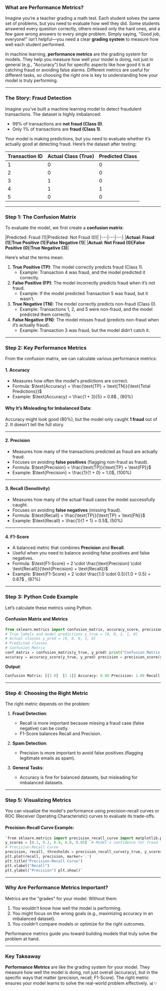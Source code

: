 ### **What are Performance Metrics?**

Imagine you’re a teacher grading a math test. Each student solves the same set of problems, but you need to evaluate how well they did. Some students answered every question correctly, others missed only the hard ones, and a few gave wrong answers to every single problem. Simply saying, "Good job, everyone!" isn’t helpful—you need a clear **grading system** to measure how well each student performed.

In machine learning, **performance metrics** are the grading system for models. They help you measure how well your model is doing, not just in general (e.g., "Accuracy") but for specific aspects like how good it is at catching fraud or avoiding false alarms. Different metrics are useful for different tasks, so choosing the right one is key to understanding how your model is truly performing.

---

### **The Story: Fraud Detection**

Imagine you’ve built a machine learning model to detect fraudulent transactions. The dataset is highly imbalanced:

- 99% of transactions are **not fraud (Class 0)**.
- Only 1% of transactions are **fraud (Class 1)**.

Your model is making predictions, but you need to evaluate whether it’s actually good at detecting fraud. Here’s the dataset after testing:

| Transaction ID | Actual Class (True) | Predicted Class |
| -------------- | ------------------- | --------------- |
| 1              | 0                   | 0               |
| 2              | 0                   | 0               |
| 3              | 1                   | 0               |
| 4              | 1                   | 1               |
| 5              | 0                   | 0               |

---

### **Step 1: The Confusion Matrix**

To evaluate the model, we first create a **confusion matrix**:

|Predicted: Fraud (1)|Predicted: Not Fraud (0)|
|---|---|---|
|**Actual: Fraud (1)**|**True Positive (1)**|**False Negative (1)**|
|**Actual: Not Fraud (0)**|**False Positive (0)**|**True Negative (3)**|

Here’s what the terms mean:

1. **True Positive (TP)**: The model correctly predicts fraud (Class 1).
    - Example: Transaction 4 was fraud, and the model predicted it correctly.
2. **False Positive (FP)**: The model incorrectly predicts fraud when it’s not fraud.
    - Example: If the model predicted Transaction 5 was fraud, but it wasn’t.
3. **True Negative (TN)**: The model correctly predicts non-fraud (Class 0).
    - Example: Transactions 1, 2, and 5 were non-fraud, and the model predicted them correctly.
4. **False Negative (FN)**: The model misses fraud (predicts non-fraud when it’s actually fraud).
    - Example: Transaction 3 was fraud, but the model didn’t catch it.

---

### **Step 2: Key Performance Metrics**

From the confusion matrix, we can calculate various performance metrics:

#### **1. Accuracy**

- Measures how often the model's predictions are correct.
- Formula: $\text{Accuracy} = \frac{\text{TP} + \text{TN}}{\text{Total Predictions}}$
- Example: $\text{Accuracy} = \frac{1 + 3}{5} = 0.8$ , $\text{(80\%)}$

#### **Why It’s Misleading for Imbalanced Data**:

Accuracy might look good (80%), but the model only caught **1 fraud** out of 2. It doesn’t tell the full story.

---

#### **2. Precision**

- Measures how many of the transactions predicted as fraud are actually fraud.
- Focuses on avoiding **false positives** (flagging non-fraud as fraud).
- Formula: $\text{Precision} = \frac{\text{TP}}{\text{TP} + \text{FP}}$
- Example: $\text{Precision} = \frac{1}{1 + 0} = 1.0$,  $\text{(100\%)}$

---

#### **3. Recall (Sensitivity)**

- Measures how many of the actual fraud cases the model successfully caught.
- Focuses on avoiding **false negatives** (missing fraud).
- Formula: $\text{Recall} = \frac{\text{TP}}{\text{TP} + \text{FN}}$
- Example: $\text{Recall} = \frac{1}{1 + 1} = 0.5$, $\text{(50\%)}$

---

#### **4. F1-Score**

- A balanced metric that combines **Precision** and **Recall**.
- Useful when you need to balance avoiding false positives and false negatives.
- Formula: $\text{F1-Score} = 2 \cdot \frac{\text{Precision} \cdot \text{Recall}}{\text{Precision} + \text{Recall}}$
- Example: $\text{F1-Score} = 2 \cdot \frac{1.0 \cdot 0.5}{1.0 + 0.5} = 0.67$ , $\text{(67\%)}$

---

### **Step 3: Python Code Example**

Let’s calculate these metrics using Python.

#### **Confusion Matrix and Metrics**




```python
from sklearn.metrics import confusion_matrix, accuracy_score, precision_score, recall_score, f1_score 
# True labels and model predictions y_true = [0, 0, 1, 1, 0] 
# Actual classes y_pred = [0, 0, 0, 1, 0]
# Predicted classes
# Confusion Matrix
conf_matrix = confusion_matrix(y_true, y_pred) print("Confusion Matrix:") print(conf_matrix)  # Metrics
accuracy = accuracy_score(y_true, y_pred) precision = precision_score(y_true, y_pred) recall = recall_score(y_true, y_pred) f1 = f1_score(y_true, y_pred)  print(f"Accuracy: {accuracy:.2f}") print(f"Precision: {precision:.2f}") print(f"Recall: {recall:.2f}") print(f"F1-Score: {f1:.2f}")`
```
**Output**:

```python
Confusion Matrix: [[3 0]  [1 1]] Accuracy: 0.80 Precision: 1.00 Recall: 0.50 F1-Score: 0.67
```


---

### **Step 4: Choosing the Right Metric**

The right metric depends on the problem:

1. **Fraud Detection**:
    
    - Recall is more important because missing a fraud case (false negative) can be costly.
    - F1-Score balances Recall and Precision.
2. **Spam Detection**:
    
    - Precision is more important to avoid false positives (flagging legitimate emails as spam).
3. **General Tasks**:
    
    - Accuracy is fine for balanced datasets, but misleading for imbalanced datasets.

---

### **Step 5: Visualizing Metrics**

You can visualize the model's performance using precision-recall curves or ROC (Receiver Operating Characteristic) curves to evaluate its trade-offs.

#### **Precision-Recall Curve Example**:

```python
`from sklearn.metrics import precision_recall_curve import matplotlib.pyplot as plt  # Predicted probabilities (for Class 1)
y_scores = [0.1, 0.2, 0.4, 0.8, 0.05]  # Model's confidence for fraud
# Precision-Recall Curve
precision, recall, thresholds = precision_recall_curve(y_true, y_scores)
plt.plot(recall, precision, marker='.')
plt.title("Precision-Recall Curve")
plt.xlabel("Recall")
plt.ylabel("Precision") plt.show()`
```



---

### **Why Are Performance Metrics Important?**

Metrics are the "grades" for your model. Without them:

1. You wouldn’t know how well the model is performing.
2. You might focus on the wrong goals (e.g., maximizing accuracy in an imbalanced dataset).
3. You couldn’t compare models or optimize for the right outcomes.

Performance metrics guide you toward building models that truly solve the problem at hand.

---

### **Key Takeaway**

**Performance Metrics** are like the grading system for your model. They measure how well the model is doing, not just overall (accuracy), but in the specific ways that matter (precision, recall, F1-Score). The right metric ensures your model learns to solve the real-world problem effectively. 📊✨